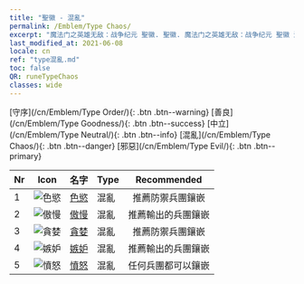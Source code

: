 ```yaml
---
title: "聖徽 - 混亂"
permalink: /Emblem/Type Chaos/
excerpt: "魔法门之英雄无敌：战争纪元 聖徽. 聖徽. 魔法门之英雄无敌：战争纪元 聖徽 混亂. 魔法门之英雄无敌：战争纪元 混亂"
last_modified_at: 2021-06-08
locale: cn
ref: "type混亂.md"
toc: false
QR: runeTypeChaos
classes: wide
---
```


  [守序](/cn/Emblem/Type Order/){: .btn .btn--warning}   [善良](/cn/Emblem/Type Goodness/){: .btn .btn--success}   [中立](/cn/Emblem/Type Neutral/){: .btn .btn--info}   [混亂](/cn/Emblem/Type Chaos/){: .btn .btn--danger}   [邪惡](/cn/Emblem/Type Evil/){: .btn .btn--primary} 

  |  Nr  | Icon |             名字            |    Type    |   Recommended   |
  |:-----|:--:|:----------------------------|:-----------|:---------------:|
  | 1 | ![色慾](/images/r/rune_icon_405.png) | [色慾](/cn/Emblem/Lust/) | 混亂 | 推薦防禦兵團鑲嵌 | 
  | 2 | ![傲慢](/images/r/rune_icon_402.png) | [傲慢](/cn/Emblem/Arrogance/) | 混亂 | 推薦輸出的兵團鑲嵌 | 
  | 3 | ![貪婪](/images/r/rune_icon_404.png) | [貪婪](/cn/Emblem/Greed/) | 混亂 | 推薦防禦兵團鑲嵌 | 
  | 4 | ![嫉妒](/images/r/rune_icon_401.png) | [嫉妒](/cn/Emblem/Jealousy/) | 混亂 | 推薦輸出的兵團鑲嵌 | 
  | 5 | ![憤怒](/images/r/rune_icon_403.png) | [憤怒](/cn/Emblem/Anger/) | 混亂 | 任何兵團都可以鑲嵌 | 
